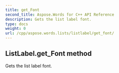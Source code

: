 ```yaml
---
title: get_Font
second_title: Aspose.Words for C++ API Reference
description: Gets the list label font. 
type: docs
weight: 0
url: /cpp/aspose.words.lists/listlabel/get_font/
---
```

## ListLabel.get_Font method


Gets the list label font. 

